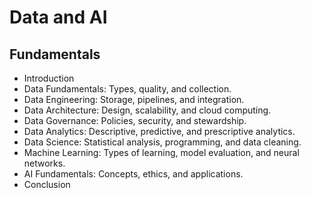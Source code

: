 # Data and AI
## Fundamentals

- Introduction
- Data Fundamentals: Types, quality, and collection.
- Data Engineering: Storage, pipelines, and integration.
- Data Architecture: Design, scalability, and cloud computing.
- Data Governance: Policies, security, and stewardship.
- Data Analytics: Descriptive, predictive, and prescriptive analytics.
- Data Science: Statistical analysis, programming, and data cleaning.
- Machine Learning: Types of learning, model evaluation, and neural networks.
- AI Fundamentals: Concepts, ethics, and applications.
- Conclusion


